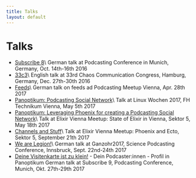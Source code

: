 ```yaml
---
title: Talks
layout: default
---
```


# Talks

* [Subscribe 8](/sub8)\\
  German talk at Podcasting Conference in Munich, Germany, Oct. 14th-16th 2016
* [33c3](/33c3)\\
  English talk at 33rd Chaos Communication Congress, Hamburg, Germany, Dec. 27th-30th 2016
* [Feeds](https://aua-uff-co.de/feeds)\\
  German talk on feeds ad Podcasting Meetup Vienna, Apr. 28th 2017
* [Panoptikum: Podcasting Social Network](/lw17)\\
  Talk at Linux Wochen 2017, FH Technikum Vienna, May 5th 2017
* [Panoptikum: Leveraging Phoenix for creating a Podcasting Social Network](/em01)\\
  Talk at Elixir Vienna Meetup: State of Elixir in Vienna, Sektor 5, May 18th 2017
* [Channels and Stuff](/em02)\\
  Talk at Elixir Vienna Meetup: Phoenix and Ecto, Sektor 5, September 21th 2017
* [We are Legion!](/ganzohr17)\\
  German talk at Ganzohr2017, Science Podcasting Conference, Innsbruck, Sept. 22nd-24th 2017
* [Deine Visitenkarte ist zu klein!](/sub9) - Dein Podcaster:innen - Profil in Panoptikum
  German talk at Subscribe 9, Podcasting Conference, Munich, Okt. 27th-29th 2017